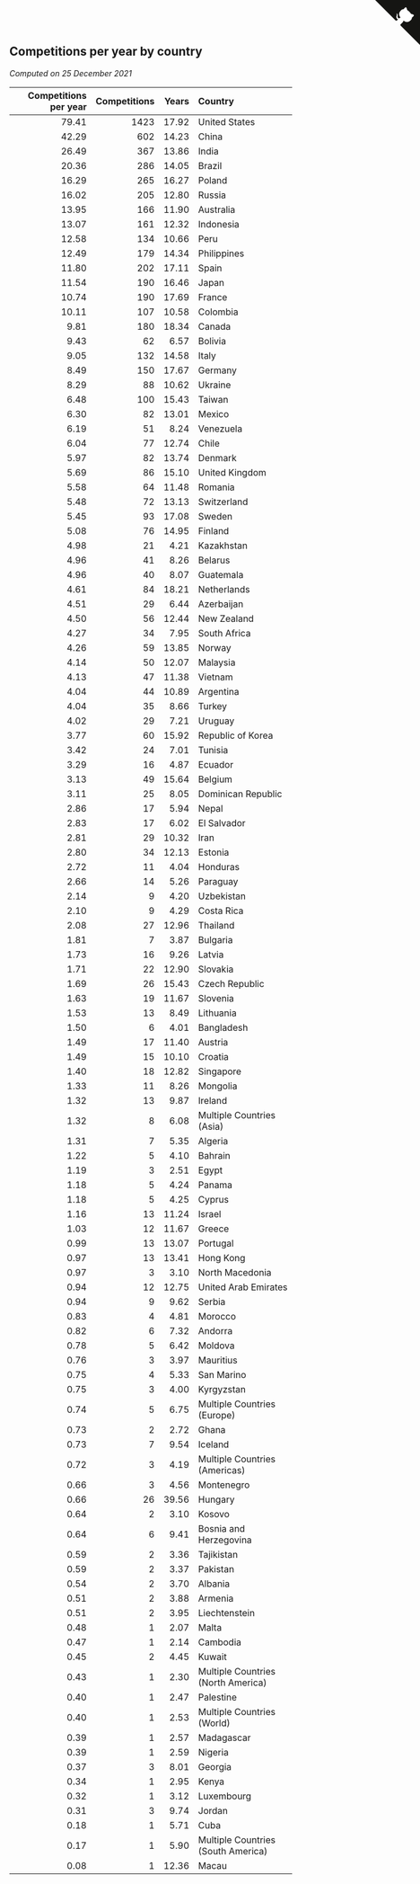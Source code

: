 ## Competitions per year by country

*Computed on 25 December 2021*

| Competitions per year | Competitions | Years | Country |
| ---: | ---: | ---: | :--- |
| 79.41 | 1423 | 17.92 | United States |
| 42.29 | 602 | 14.23 | China |
| 26.49 | 367 | 13.86 | India |
| 20.36 | 286 | 14.05 | Brazil |
| 16.29 | 265 | 16.27 | Poland |
| 16.02 | 205 | 12.80 | Russia |
| 13.95 | 166 | 11.90 | Australia |
| 13.07 | 161 | 12.32 | Indonesia |
| 12.58 | 134 | 10.66 | Peru |
| 12.49 | 179 | 14.34 | Philippines |
| 11.80 | 202 | 17.11 | Spain |
| 11.54 | 190 | 16.46 | Japan |
| 10.74 | 190 | 17.69 | France |
| 10.11 | 107 | 10.58 | Colombia |
| 9.81 | 180 | 18.34 | Canada |
| 9.43 | 62 | 6.57 | Bolivia |
| 9.05 | 132 | 14.58 | Italy |
| 8.49 | 150 | 17.67 | Germany |
| 8.29 | 88 | 10.62 | Ukraine |
| 6.48 | 100 | 15.43 | Taiwan |
| 6.30 | 82 | 13.01 | Mexico |
| 6.19 | 51 | 8.24 | Venezuela |
| 6.04 | 77 | 12.74 | Chile |
| 5.97 | 82 | 13.74 | Denmark |
| 5.69 | 86 | 15.10 | United Kingdom |
| 5.58 | 64 | 11.48 | Romania |
| 5.48 | 72 | 13.13 | Switzerland |
| 5.45 | 93 | 17.08 | Sweden |
| 5.08 | 76 | 14.95 | Finland |
| 4.98 | 21 | 4.21 | Kazakhstan |
| 4.96 | 41 | 8.26 | Belarus |
| 4.96 | 40 | 8.07 | Guatemala |
| 4.61 | 84 | 18.21 | Netherlands |
| 4.51 | 29 | 6.44 | Azerbaijan |
| 4.50 | 56 | 12.44 | New Zealand |
| 4.27 | 34 | 7.95 | South Africa |
| 4.26 | 59 | 13.85 | Norway |
| 4.14 | 50 | 12.07 | Malaysia |
| 4.13 | 47 | 11.38 | Vietnam |
| 4.04 | 44 | 10.89 | Argentina |
| 4.04 | 35 | 8.66 | Turkey |
| 4.02 | 29 | 7.21 | Uruguay |
| 3.77 | 60 | 15.92 | Republic of Korea |
| 3.42 | 24 | 7.01 | Tunisia |
| 3.29 | 16 | 4.87 | Ecuador |
| 3.13 | 49 | 15.64 | Belgium |
| 3.11 | 25 | 8.05 | Dominican Republic |
| 2.86 | 17 | 5.94 | Nepal |
| 2.83 | 17 | 6.02 | El Salvador |
| 2.81 | 29 | 10.32 | Iran |
| 2.80 | 34 | 12.13 | Estonia |
| 2.72 | 11 | 4.04 | Honduras |
| 2.66 | 14 | 5.26 | Paraguay |
| 2.14 | 9 | 4.20 | Uzbekistan |
| 2.10 | 9 | 4.29 | Costa Rica |
| 2.08 | 27 | 12.96 | Thailand |
| 1.81 | 7 | 3.87 | Bulgaria |
| 1.73 | 16 | 9.26 | Latvia |
| 1.71 | 22 | 12.90 | Slovakia |
| 1.69 | 26 | 15.43 | Czech Republic |
| 1.63 | 19 | 11.67 | Slovenia |
| 1.53 | 13 | 8.49 | Lithuania |
| 1.50 | 6 | 4.01 | Bangladesh |
| 1.49 | 17 | 11.40 | Austria |
| 1.49 | 15 | 10.10 | Croatia |
| 1.40 | 18 | 12.82 | Singapore |
| 1.33 | 11 | 8.26 | Mongolia |
| 1.32 | 13 | 9.87 | Ireland |
| 1.32 | 8 | 6.08 | Multiple Countries (Asia) |
| 1.31 | 7 | 5.35 | Algeria |
| 1.22 | 5 | 4.10 | Bahrain |
| 1.19 | 3 | 2.51 | Egypt |
| 1.18 | 5 | 4.24 | Panama |
| 1.18 | 5 | 4.25 | Cyprus |
| 1.16 | 13 | 11.24 | Israel |
| 1.03 | 12 | 11.67 | Greece |
| 0.99 | 13 | 13.07 | Portugal |
| 0.97 | 13 | 13.41 | Hong Kong |
| 0.97 | 3 | 3.10 | North Macedonia |
| 0.94 | 12 | 12.75 | United Arab Emirates |
| 0.94 | 9 | 9.62 | Serbia |
| 0.83 | 4 | 4.81 | Morocco |
| 0.82 | 6 | 7.32 | Andorra |
| 0.78 | 5 | 6.42 | Moldova |
| 0.76 | 3 | 3.97 | Mauritius |
| 0.75 | 4 | 5.33 | San Marino |
| 0.75 | 3 | 4.00 | Kyrgyzstan |
| 0.74 | 5 | 6.75 | Multiple Countries (Europe) |
| 0.73 | 2 | 2.72 | Ghana |
| 0.73 | 7 | 9.54 | Iceland |
| 0.72 | 3 | 4.19 | Multiple Countries (Americas) |
| 0.66 | 3 | 4.56 | Montenegro |
| 0.66 | 26 | 39.56 | Hungary |
| 0.64 | 2 | 3.10 | Kosovo |
| 0.64 | 6 | 9.41 | Bosnia and Herzegovina |
| 0.59 | 2 | 3.36 | Tajikistan |
| 0.59 | 2 | 3.37 | Pakistan |
| 0.54 | 2 | 3.70 | Albania |
| 0.51 | 2 | 3.88 | Armenia |
| 0.51 | 2 | 3.95 | Liechtenstein |
| 0.48 | 1 | 2.07 | Malta |
| 0.47 | 1 | 2.14 | Cambodia |
| 0.45 | 2 | 4.45 | Kuwait |
| 0.43 | 1 | 2.30 | Multiple Countries (North America) |
| 0.40 | 1 | 2.47 | Palestine |
| 0.40 | 1 | 2.53 | Multiple Countries (World) |
| 0.39 | 1 | 2.57 | Madagascar |
| 0.39 | 1 | 2.59 | Nigeria |
| 0.37 | 3 | 8.01 | Georgia |
| 0.34 | 1 | 2.95 | Kenya |
| 0.32 | 1 | 3.12 | Luxembourg |
| 0.31 | 3 | 9.74 | Jordan |
| 0.18 | 1 | 5.71 | Cuba |
| 0.17 | 1 | 5.90 | Multiple Countries (South America) |
| 0.08 | 1 | 12.36 | Macau |


<a href="https://github.com/jonatanklosko/wca_statistics" class="github-corner" aria-label="View source on Github"><svg width="80" height="80" viewBox="0 0 250 250" style="fill:#151513; color:#fff; position: absolute; top: 0; border: 0; right: 0;" aria-hidden="true"><path d="M0,0 L115,115 L130,115 L142,142 L250,250 L250,0 Z"></path><path d="M128.3,109.0 C113.8,99.7 119.0,89.6 119.0,89.6 C122.0,82.7 120.5,78.6 120.5,78.6 C119.2,72.0 123.4,76.3 123.4,76.3 C127.3,80.9 125.5,87.3 125.5,87.3 C122.9,97.6 130.6,101.9 134.4,103.2" fill="currentColor" style="transform-origin: 130px 106px;" class="octo-arm"></path><path d="M115.0,115.0 C114.9,115.1 118.7,116.5 119.8,115.4 L133.7,101.6 C136.9,99.2 139.9,98.4 142.2,98.6 C133.8,88.0 127.5,74.4 143.8,58.0 C148.5,53.4 154.0,51.2 159.7,51.0 C160.3,49.4 163.2,43.6 171.4,40.1 C171.4,40.1 176.1,42.5 178.8,56.2 C183.1,58.6 187.2,61.8 190.9,65.4 C194.5,69.0 197.7,73.2 200.1,77.6 C213.8,80.2 216.3,84.9 216.3,84.9 C212.7,93.1 206.9,96.0 205.4,96.6 C205.1,102.4 203.0,107.8 198.3,112.5 C181.9,128.9 168.3,122.5 157.7,114.1 C157.9,116.9 156.7,120.9 152.7,124.9 L141.0,136.5 C139.8,137.7 141.6,141.9 141.8,141.8 Z" fill="currentColor" class="octo-body"></path></svg></a><style>.github-corner:hover .octo-arm{animation:octocat-wave 560ms ease-in-out}@keyframes octocat-wave{0%,100%{transform:rotate(0)}20%,60%{transform:rotate(-25deg)}40%,80%{transform:rotate(10deg)}}@media (max-width:500px){.github-corner:hover .octo-arm{animation:none}.github-corner .octo-arm{animation:octocat-wave 560ms ease-in-out}}</style>
